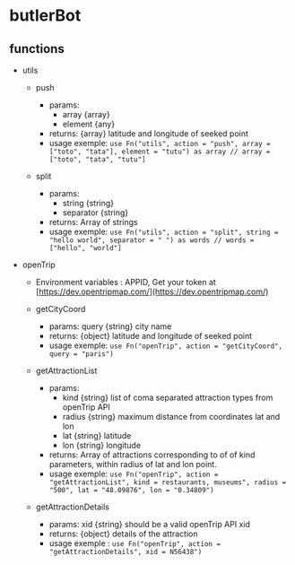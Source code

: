 # butlerBot

## functions

- utils

  - push
    - params:
      - array {array}
      - element {any}
    - returns: {array} latitude and longitude of seeked point
    - usage exemple: `use Fn("utils", action = "push", array = ["toto", "tata"], element = "tutu") as array // array = ["toto", "tata", "tutu"]`

  - split
    - params:
      - string {string}
      - separator {string}
    - returns: Array of strings
    - usage exemple: `use Fn("utils", action = "split", string = "hello world", separator = " ") as words // words = ["hello", "world"]`

- openTrip

  - Environment variables : APPID, Get your token at [https://dev.opentripmap.com/](https://dev.opentripmap.com/)

  - getCityCoord
    - params: query {string} city name
    - returns: {object} latitude and longitude of seeked point
    - usage exemple: `use Fn("openTrip", action = "getCityCoord", query = "paris")`

  - getAttractionList
    - params:
      - kind {string} list of coma separated attraction types from openTrip API
      - radius {string} maximum distance from coordinates lat and lon
      - lat {string} latitude
      - lon {string} longitude
    - returns: Array of attractions corresponding to of of kind parameters, within radius of lat and lon point.
    - usage exemple: `use Fn("openTrip", action = "getAttractionList", kind = restaurants, museums", radius = "500", lat = "48.09876", lon = "0.34809")`

  - getAttractionDetails
    - params: xid {string} should be a valid openTrip API xid
    - returns: {object} details of the attraction
    - usage exemple : `use Fn("openTrip", action = "getAttractionDetails", xid = N56438")`
